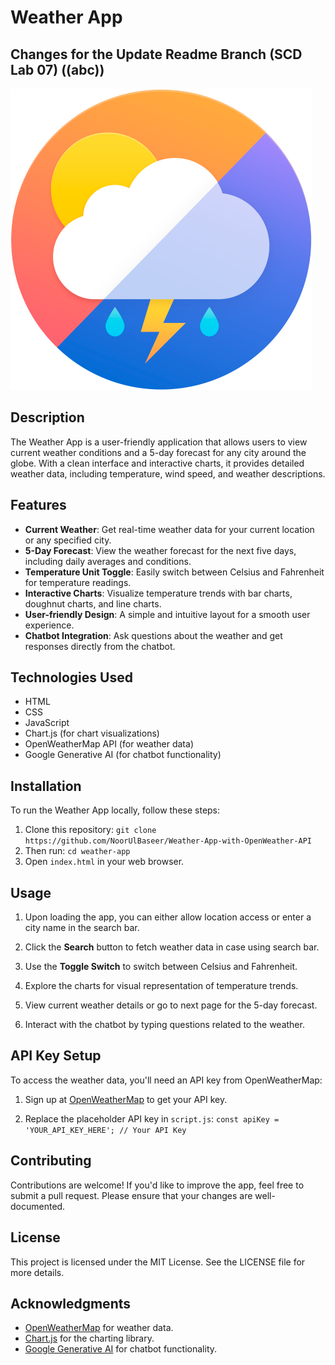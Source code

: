# Weather App
## Changes for the Update Readme Branch (SCD Lab 07) ((abc))

![Weather App Logo](images/logo.png)  <!-- Update the image path if necessary -->

## Description

The Weather App is a user-friendly application that allows users to view current weather conditions and a 5-day forecast for any city around the globe. With a clean interface and interactive charts, it provides detailed weather data, including temperature, wind speed, and weather descriptions. 

## Features

- **Current Weather**: Get real-time weather data for your current location or any specified city.
- **5-Day Forecast**: View the weather forecast for the next five days, including daily averages and conditions.
- **Temperature Unit Toggle**: Easily switch between Celsius and Fahrenheit for temperature readings.
- **Interactive Charts**: Visualize temperature trends with bar charts, doughnut charts, and line charts.
- **User-friendly Design**: A simple and intuitive layout for a smooth user experience.
- **Chatbot Integration**: Ask questions about the weather and get responses directly from the chatbot.

## Technologies Used

- HTML
- CSS
- JavaScript
- Chart.js (for chart visualizations)
- OpenWeatherMap API (for weather data)
- Google Generative AI (for chatbot functionality)

## Installation

To run the Weather App locally, follow these steps:

1. Clone this repository:
   ``git clone https://github.com/NoorUlBaseer/Weather-App-with-OpenWeather-API``
2. Then run:
    ``cd weather-app``
3. Open `index.html` in your web browser.

## Usage
   
1. Upon loading the app, you can either allow location access or enter a city name in the search bar.

2. Click the **Search** button to fetch weather data in case using search bar.

3. Use the **Toggle Switch** to switch between Celsius and Fahrenheit.

4. Explore the charts for visual representation of temperature trends.

5. View current weather details or go to next page for the 5-day forecast. 

6. Interact with the chatbot by typing questions related to the weather.

## API Key Setup

To access the weather data, you'll need an API key from OpenWeatherMap:

1. Sign up at [OpenWeatherMap](https://openweathermap.org/appid) to get your API key.

2. Replace the placeholder API key in `script.js`:
   ``const apiKey = 'YOUR_API_KEY_HERE'; // Your API Key``

## Contributing

Contributions are welcome! If you'd like to improve the app, feel free to submit a pull request. Please ensure that your changes are well-documented.

## License

This project is licensed under the MIT License. See the LICENSE file for more details.

## Acknowledgments

- [OpenWeatherMap](https://openweathermap.org/) for weather data.
- [Chart.js](https://www.chartjs.org/) for the charting library.
- [Google Generative AI](https://ai.google.dev/gemini-api/docs/quickstart?lang=web) for chatbot functionality.
